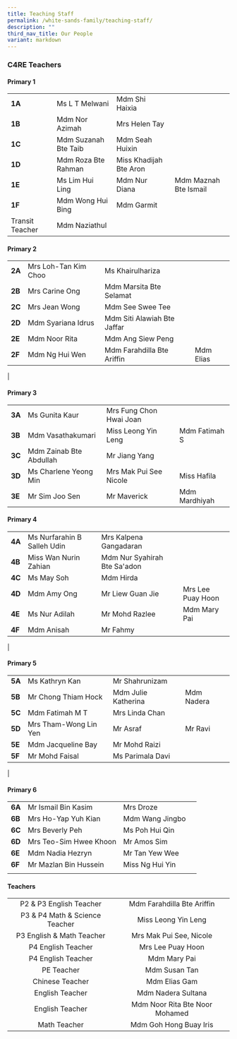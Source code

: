 ```yaml
---
title: Teaching Staff
permalink: /white-sands-family/teaching-staff/
description: ""
third_nav_title: Our People
variant: markdown
---
```

### **C4RE Teachers**
#### **Primary 1**

|  |  |  |  |
|---|---|---|---|
| **1A** | Ms L T Melwani |  Mdm Shi Haixia |
| **1B** | Mdm Nor Azimah | Mrs Helen Tay | 
| **1C** | Mdm Suzanah Bte Taib | Mdm Seah Huixin |
| **1D** | Mdm Roza Bte Rahman | Miss Khadijah Bte Aron | 
| **1E** | Ms Lim Hui Ling | Mdm Nur Diana | Mdm Maznah Bte Ismail |
| **1F** | Mdm Wong Hui Bing | Mdm Garmit |   |
| Transit Teacher | Mdm Naziathul  |


#### **Primary 2**

|  |  |  |  |
|---|---|---|---|
| **2A** | Mrs Loh-Tan Kim Choo | Ms Khairulhariza  |
| **2B** | Mrs Carine Ong | Mdm Marsita Bte Selamat | 
| **2C** | 	Mrs Jean Wong | 	Mdm See Swee Tee |
| **2D** | 	Mdm Syariana Idrus | 	Mdm Siti Alawiah Bte Jaffar |
| **2E** | 	Mdm Noor Rita | 	Mdm Ang Siew Peng | 
| **2F** | 	Mdm Ng Hui Wen | 	Mdm Farahdilla Bte Ariffin | Mdm Elias 
|

#### **Primary 3**

|  |  |  |  |
|---|---|---|---|
| **3A** | 	Ms Gunita Kaur | Mrs Fung Chon Hwai Joan |
| **3B** | Mdm Vasathakumari | Miss Leong Yin Leng | 	Mdm Fatimah S 
| **3C** | Mdm Zainab Bte Abdullah | 	Mr Jiang Yang |
| **3D** | 	Ms Charlene Yeong Min | Mrs Mak Pui See Nicole | Miss Hafila |
| **3E** | Mr Sim Joo Sen | 	Mr Maverick | 	Mdm Mardhiyah |





#### **Primary 4**

|  |  |  |  |
|---|---|---|---|
| **4A** | 	Ms Nurfarahin B Salleh Udin | Mrs Kalpena Gangadaran |   |
| **4B** | Miss Wan Nurin Zahian  | Mdm Nur Syahirah Bte Sa'adon |  |
| **4C** | 	Ms May Soh | Mdm Hirda |  |
| **4D** | 	Mdm Amy Ong | 	Mr Liew Guan Jie | 	Mrs Lee Puay Hoon |
| **4E** | 	Ms Nur Adilah | 	Mr Mohd Razlee |  Mdm Mary Pai |
| **4F** | 	Mdm Anisah | 	Mr Fahmy |  |
|

#### **Primary 5**

|  |  |  |  |
|---|---|---|---|
| **5A** | Ms Kathryn Kan | Mr Shahrunizam |   |
| **5B** | 	Mr Chong Thiam Hock | Mdm Julie Katherina | Mdm Nadera
| **5C** | 	Mdm Fatimah M T | 	Mrs Linda Chan |
| **5D** | Mrs Tham-Wong Lin Yen | Mr Asraf | Mr Ravi
| **5E** | 	Mdm Jacqueline Bay | 	Mr Mohd Raizi |
| **5F** | Mr Mohd Faisal | 	Ms Parimala Davi |
|


#### **Primary 6**

|  |  |  |  |
|---|---|---|---|
| **6A** | 	Mr Ismail Bin Kasim | 	Mrs Droze |
| **6B** | Mrs Ho-Yap Yuh Kian | 	Mdm Wang Jingbo |
| **6C** | Mrs Beverly Peh | Ms Poh Hui Qin | |
| **6D** | Mrs Teo-Sim Hwee Khoon | Mr Amos Sim |
| **6E** | 	Mdm Nadia Hezryn | Mr Tan Yew Wee | 
| **6F** | Mr Mazlan Bin Hussein | Miss Ng Hui Yin | 
|  |  |  |   |




#### **Teachers**

|  |  |
|:---:|:---:|
| P2 & P3 English Teacher | Mdm Farahdilla Bte Ariffin |
| P3 & P4 Math & Science Teacher | Miss Leong Yin Leng |
| P3 English & Math Teacher | Mrs Mak Pui See, Nicole |
| P4 English Teacher | Mrs Lee Puay Hoon |
| P4 English Teacher | Mdm Mary Pai |
| PE Teacher | Mdm Susan Tan |
| Chinese Teacher | Mdm Elias Gam |
| English Teacher | Mdm Nadera Sultana
| English Teacher | Mdm Noor Rita Bte Noor Mohamed  |
| Math Teacher | Mdm Goh Hong Buay Iris  |